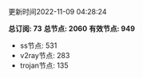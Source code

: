 更新时间2022-11-09 04:28:24

**总订阅: 73**
**总节点: 2060**
**有效节点: 949**
- ss节点: 531
- v2ray节点: 283
- trojan节点: 135
